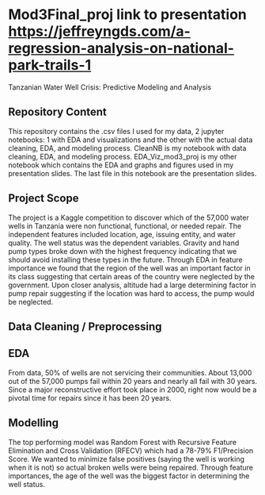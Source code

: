 # Mod3Final_proj link to presentation https://jeffreyngds.com/a-regression-analysis-on-national-park-trails-1
Tanzanian Water Well Crisis: Predictive Modeling and Analysis

## Repository Content
This repository contains the .csv files I used for my data, 2 jupyter notebooks: 1 with EDA and visualizations and the other with the actual data cleaning, EDA, and modeling process. CleanNB is my notebook with data cleaning, EDA, and modeling process. EDA_Viz_mod3_proj is my other notebook which contains the EDA and graphs and figures used in my presentation slides. The last file in this notebook are the presentation slides.

## Project Scope
The project is a Kaggle competition to discover which of the 57,000 water wells in Tanzania were non functional, functional, or needed repair. The independent features included location, age, issuing entity, and water quality. The well status was the dependent variables. Gravity and hand pump types broke down with the highest frequency indicating that we should avoid installing these types in the future. Through EDA in feature importance we found that the region of the well was an important factor in its class suggesting that certain areas of the country were neglected by the government. Upon closer analysis, altitude had a large determining factor in pump repair suggesting if the location was hard to access, the pump would be neglected.

## Data Cleaning / Preprocessing

## EDA
From data, 50% of wells are not servicing their communities. About 13,000 out of the 57,000 pumps fail within 20 years and nearly all fail with 30 years. Since a major reconstructive effort took place in 2000, right now would be a pivotal time for repairs since it has been 20 years. 

## Modelling
The top performing model was Random Forest with Recursive Feature Elimination and Cross Validation (RFECV) which had a 78-79% F1/Precision Score. We wanted to minimize false positives (saying the well is working when it is not) so actual broken wells were being repaired. Through feature importances, the age of the well was the biggest factor in determining the well status. 

